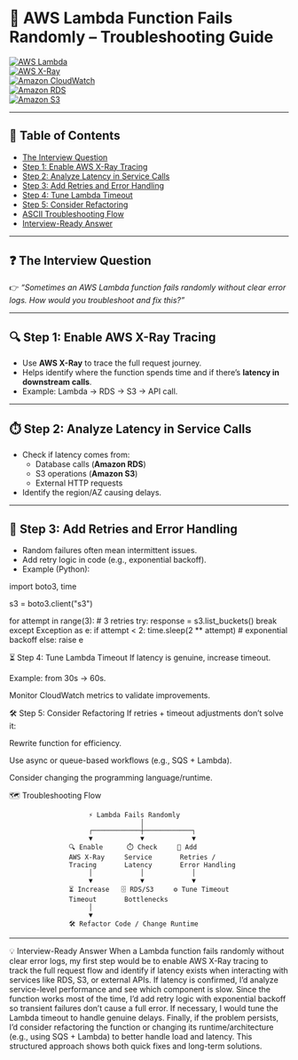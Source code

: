 # 🐍 AWS Lambda Function Fails Randomly – Troubleshooting Guide

[![AWS Lambda](https://img.shields.io/badge/AWS-Lambda-orange?logo=amazon-aws)](https://docs.aws.amazon.com/lambda/latest/dg/welcome.html)  
[![AWS X-Ray](https://img.shields.io/badge/AWS-X--Ray-blue?logo=amazon-aws)](https://docs.aws.amazon.com/xray/latest/devguide/aws-xray.html)  
[![Amazon CloudWatch](https://img.shields.io/badge/Amazon-CloudWatch-green?logo=amazon-aws)](https://docs.aws.amazon.com/AmazonCloudWatch/latest/monitoring/WhatIsCloudWatch.html)  
[![Amazon RDS](https://img.shields.io/badge/Amazon-RDS-lightblue?logo=amazon-aws)](https://docs.aws.amazon.com/AmazonRDS/latest/UserGuide/Welcome.html)  
[![Amazon S3](https://img.shields.io/badge/Amazon-S3-red?logo=amazon-aws)](https://docs.aws.amazon.com/AmazonS3/latest/userguide/Welcome.html)  

---

## 📑 Table of Contents
- [The Interview Question](#the-interview-question)
- [Step 1: Enable AWS X-Ray Tracing](#step-1-enable-aws-x-ray-tracing)
- [Step 2: Analyze Latency in Service Calls](#step-2-analyze-latency-in-service-calls)
- [Step 3: Add Retries and Error Handling](#step-3-add-retries-and-error-handling)
- [Step 4: Tune Lambda Timeout](#step-4-tune-lambda-timeout)
- [Step 5: Consider Refactoring](#step-5-consider-refactoring)
- [ASCII Troubleshooting Flow](#ascii-troubleshooting-flow)
- [Interview-Ready Answer](#interview-ready-answer)

---

## ❓ The Interview Question
👉 *“Sometimes an AWS Lambda function fails randomly without clear error logs. How would you troubleshoot and fix this?”*  

---

## 🔍 Step 1: Enable AWS X-Ray Tracing
- Use **AWS X-Ray** to trace the full request journey.  
- Helps identify where the function spends time and if there’s **latency in downstream calls**.  
- Example: Lambda → RDS → S3 → API call.  

---

## ⏱️ Step 2: Analyze Latency in Service Calls
- Check if latency comes from:  
  - Database calls (**Amazon RDS**)  
  - S3 operations (**Amazon S3**)  
  - External HTTP requests  
- Identify the region/AZ causing delays.  

---

## 🔁 Step 3: Add Retries and Error Handling
- Random failures often mean intermittent issues.  
- Add retry logic in code (e.g., exponential backoff).  
- Example (Python):  

import boto3, time

s3 = boto3.client("s3")

for attempt in range(3):  # 3 retries
    try:
        response = s3.list_buckets()
        break
    except Exception as e:
        if attempt < 2:
            time.sleep(2 ** attempt)  # exponential backoff
        else:
            raise e

⏳ Step 4: Tune Lambda Timeout
If latency is genuine, increase timeout.

Example: from 30s → 60s.

Monitor CloudWatch metrics to validate improvements.

🛠️ Step 5: Consider Refactoring
If retries + timeout adjustments don’t solve it:

Rewrite function for efficiency.

Use async or queue-based workflows (e.g., SQS + Lambda).

Consider changing the programming language/runtime.

🗺️ Troubleshooting Flow

                        ⚡ Lambda Fails Randomly
                                     │
                        ┌────────────┼────────────┐
                        ▼            ▼            ▼
                   🔍 Enable      ⏱️ Check     🔁 Add
                   AWS X-Ray     Service       Retries /
                   Tracing       Latency       Error Handling
                        │            │            │
                        ▼            ▼            ▼
                   ⏳ Increase   🗄️ RDS/S3     ⚙️ Tune Timeout
                   Timeout       Bottlenecks
                        │
                        ▼
                   🛠️ Refactor Code / Change Runtime

---

💡 Interview-Ready Answer
When a Lambda function fails randomly without clear error logs, my first step would be to enable AWS X-Ray tracing to track the full request flow and identify if latency exists when interacting with services like RDS, S3, or external APIs. If latency is confirmed, I’d analyze service-level performance and see which component is slow. Since the function works most of the time, I’d add retry logic with exponential backoff so transient failures don’t cause a full error. If necessary, I would tune the Lambda timeout to handle genuine delays. Finally, if the problem persists, I’d consider refactoring the function or changing its runtime/architecture (e.g., using SQS + Lambda) to better handle load and latency. This structured approach shows both quick fixes and long-term solutions.
